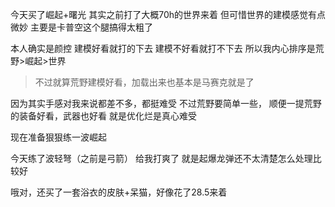今天买了崛起+曙光
其实之前打了大概70h的世界来着
但可惜世界的建模感觉有点微妙
主要是卡普空这个腿搞得太粗了

本人确实是颜控
建模好看就打的下去
建模不好看就打不下去
所以我内心排序是荒野>崛起>世界
> 不过就算荒野建模好看，加载出来也基本是马赛克就是了

因为其实手感对我来说都差不多，都挺难受
不过荒野要简单一些，
顺便一提荒野的装备好看，武器也好看
就是优化烂是真心难受

现在准备狠狠练一波崛起

今天练了波轻弩（之前是弓箭）
给我打爽了
就是起爆龙弹还不太清楚怎么处理比较好

哦对，还买了一套浴衣的皮肤+呆猫，好像花了28.5来着